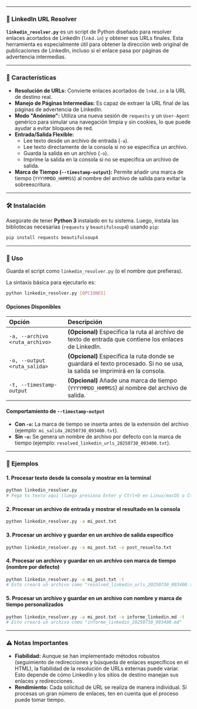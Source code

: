 -----

### 🔗 LinkedIn URL Resolver

**`linkedin_resolver.py`** es un script de Python diseñado para resolver enlaces acortados de LinkedIn (`lnkd.in`) y obtener sus URLs finales. Esta herramienta es especialmente útil para obtener la dirección web original de publicaciones de LinkedIn, incluso si el enlace pasa por páginas de advertencia intermedias.

-----

### 🌟 Características

  * **Resolución de URLs:** Convierte enlaces acortados de `lnkd.in` a la URL de destino real.
  * **Manejo de Páginas Intermedias:** Es capaz de extraer la URL final de las páginas de advertencia de LinkedIn.
  * **Modo "Anónimo":** Utiliza una nueva sesión de `requests` y un `User-Agent` genérico para simular una navegación limpia y sin cookies, lo que puede ayudar a evitar bloqueos de red.
  * **Entrada/Salida Flexible:**
      * Lee texto desde un archivo de entrada (`-a`).
      * Lee texto directamente de la consola si no se especifica un archivo.
      * Guarda la salida en un archivo (`-o`).
      * Imprime la salida en la consola si no se especifica un archivo de salida.
  * **Marca de Tiempo (`--timestamp-output`):** Permite añadir una marca de tiempo (`YYYYMMDD_HHMMSS`) al nombre del archivo de salida para evitar la sobreescritura.

-----

### 🛠️ Instalación

Asegúrate de tener **Python 3** instalado en tu sistema. Luego, instala las bibliotecas necesarias (`requests` y `beautifulsoup4`) usando `pip`:

```bash
pip install requests beautifulsoup4
```

-----

### 🚀 Uso

Guarda el script como `linkedin_resolver.py` (o el nombre que prefieras).

La sintaxis básica para ejecutarlo es:

```bash
python linkedin_resolver.py [OPCIONES]
```

#### Opciones Disponibles

| Opción                          | Descripción                                                                                                                              |
| :------------------------------ | :--------------------------------------------------------------------------------------------------------------------------------------- |
| `-a, --archivo <ruta_archivo>`  | **(Opcional)** Especifica la ruta al archivo de texto de entrada que contiene los enlaces de LinkedIn.                                   |
| `-o, --output <ruta_salida>`    | **(Opcional)** Especifica la ruta donde se guardará el texto procesado. Si no se usa, la salida se imprimirá en la consola.                |
| `-t, --timestamp-output`        | **(Opcional)** Añade una marca de tiempo (`YYYYMMDD_HHMMSS`) al nombre del archivo de salida.                                            |

#### Comportamiento de `--timestamp-output`

  * **Con `-o`:** La marca de tiempo se inserta antes de la extensión del archivo (ejemplo: `mi_salida_20250730_093400.txt`).
  * **Sin `-o`:** Se genera un nombre de archivo por defecto con la marca de tiempo (ejemplo: `resolved_linkedin_urls_20250730_093400.txt`).

-----

### 📝 Ejemplos

#### 1\. Procesar texto desde la consola y mostrar en la terminal

```bash
python linkedin_resolver.py
# Pega tu texto aquí (luego presiona Enter y Ctrl+D en Linux/macOS o Ctrl+Z en Windows para finalizar).
```

#### 2\. Procesar un archivo de entrada y mostrar el resultado en la consola

```bash
python linkedin_resolver.py -a mi_post.txt
```

#### 3\. Procesar un archivo y guardar en un archivo de salida específico

```bash
python linkedin_resolver.py -a mi_post.txt -o post_resuelto.txt
```

#### 4\. Procesar un archivo y guardar en un archivo con marca de tiempo (nombre por defecto)

```bash
python linkedin_resolver.py -a mi_post.txt -t
# Esto creará un archivo como "resolved_linkedin_urls_20250730_093400.txt"
```

#### 5\. Procesar un archivo y guardar en un archivo con nombre y marca de tiempo personalizados

```bash
python linkedin_resolver.py -a mi_post.txt -o informe_linkedin.md -t
# Esto creará un archivo como "informe_linkedin_20250730_093400.md"
```

-----

### ⚠️ Notas Importantes

  * **Fiabilidad:** Aunque se han implementado métodos robustos (seguimiento de redirecciones y búsqueda de enlaces específicos en el HTML), la fiabilidad de la resolución de URLs externas puede variar. Esto depende de cómo LinkedIn y los sitios de destino manejan sus enlaces y redirecciones.
  * **Rendimiento:** Cada solicitud de URL se realiza de manera individual. Si procesas un gran número de enlaces, ten en cuenta que el proceso puede tomar tiempo.